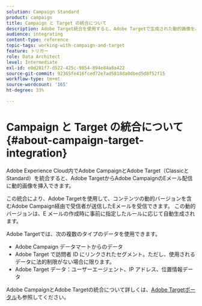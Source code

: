 ```yaml
---
solution: Campaign Standard
product: campaign
title: Campaign と Target の統合について
description: Adobe Target統合を使用すると、Adobe Targetで生成された動的画像をAdobe Campaignメッセージに挿入できます。
audience: integrating
content-type: reference
topic-tags: working-with-campaign-and-target
feature: トリガー
role: Data Architect
level: Intermediate
exl-id: e0d281f7-d522-425c-9854-894e84a0a422
source-git-commit: 92365fe416fced72e7ad5818da0dbed5d8f52f15
workflow-type: tm+mt
source-wordcount: '165'
ht-degree: 33%

---
```


# Campaign と Target の統合について{#about-campaign-target-integration}

Adobe Experience Cloud内でAdobe CampaignとAdobe Target（ClassicとStandard）を統合すると、Adobe TargetからAdobe CampaignのEメール配信に動的画像を挿入できます。

この統合により、Adobe Targetを使用して、コンテンツの動的バージョンを含むAdobe Campaign経由で受信者が送信したEメールを受信できます。 この動的バージョンは、E メールの作成時に事前に指定したルールに応じて自動生成されます。

Adobe Targetでは、次の複数のタイプのデータを使用できます。

* Adobe Campaign データマートからのデータ
* Adobe Target で訪問者 ID にリンクされたセグメント。ただし、使用されるデータに法的制限がない場合に限ります。
* Adobe Target データ：ユーザーエージェント、IP アドレス、位置情報データ

Adobe CampaignとAdobe Targetの統合について詳しくは、[Adobe Targetポータル](https://experienceleague.adobe.com/docs/target/using/integrate/campaign-and-target.html)も参照してください。
